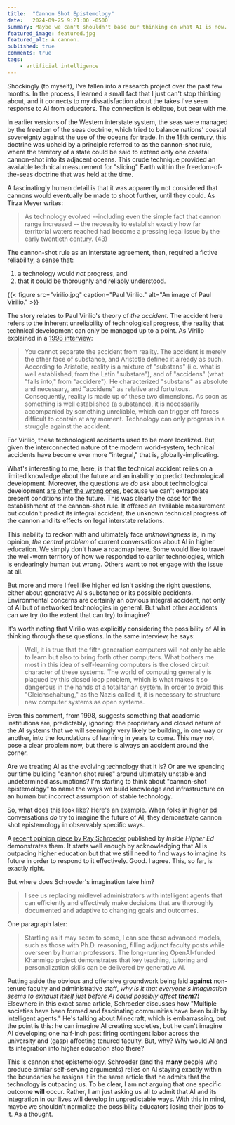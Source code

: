 ```yaml
---
title:  "Cannon Shot Epistemology"
date:   2024-09-25 9:21:00 -0500
summary: Maybe we can't shouldn't base our thinking on what AI is now. Maybe we should think harder about what it could become.
featured_image: featured.jpg
featured_alt: A cannon.
published: true
comments: true
tags:
    - artificial intelligence
---
```



Shockingly (to myself), I've fallen into a research project over the
past few months. In the process, I learned a small fact that I just
can't stop thinking about, and it connects to my dissatisfaction about
the takes I've seen response to AI from educators. The connection is
oblique, but bear with me.

In earlier versions of the Western interstate system, the seas were
managed by the freedom of the seas doctrine, which tried to balance
nations' coastal sovereignty against the use of the oceans for trade. In
the 18th century, this doctrine was upheld by a principle referred to as
the cannon-shot rule, where the territory of a state could be said to
extend only one coastal cannon-shot into its adjacent oceans. This crude
technique provided an available technical measurement for "slicing"
Earth within the freedom-of-the-seas doctrine that was held at the time.

A fascinatingly human detail is that it was apparently not considered that
cannons would eventually be made to shoot further, until they could.
As Tirza Meyer writes:

> As technology evolved --including even the simple fact that cannon
> range increased -- the necessity to establish exactly how far
> territorial waters reached had become a pressing legal issue by the
> early twentieth century. (43)

The cannon-shot rule as an interstate agreement, then, required a fictive
reliability, a sense that:
1. a technology would *not* progress, and
2. that it could be thoroughly and reliably understood.

{{< figure src="virilio.jpg" caption="Paul Virilio." alt="An image of Paul Virilio." >}}

The story relates to Paul Virilio's theory of *the accident.* The
accident here refers to the inherent unreliability of technological
progress, the reality that technical development can only be managed up
to a point. As Virilio explained in a [1998 interview](https://v2.nl/articles/surfing-the-accident):

> You cannot separate the accident from reality. The accident is merely
> the other face of substance, and Aristotle defined it already as such.
> According to Aristotle, reality is a mixture of "substans" (i.e. what
> is well established, from the Latin "substare"), and of "accidens"
> (what "falls into," from "accidere"). He characterized "substans" as
> absolute and necessary, and "accidens" as relative and fortuitous.
> Consequently, reality is made up of these two dimensions. As soon as
> something is well established (a substance), it is necessarily
> accompanied by something unreliable, which can trigger off forces
> difficult to contain at any moment. Technology can only progress in a
> struggle against the accident.

For Virilio, these technological accidents used to be more localized. But,
given the interconnected nature of the modern world-system, technical
accidents have become ever more "integral," that is,
globally-implicating.

What's interesting to me, here, is that the technical accident relies on
a limited knowledge about the future and an inability to predict
technological development. Moreover, the questions we *do* ask about
technological development [are often the wrong ones](https://www.ben-evans.com/benedictevans/2017/01/11/wrongquestions), because we can't
extrapolate present conditions into the future. This was clearly the
case for the establishment of the cannon-shot rule. It offered an
available measurement but couldn't predict its integral accident, the
unknown technical progress of the cannon and its effects on legal
interstate relations.

This inability to reckon with and ultimately face *unknowingness* is, in
my opinion, *the central* *problem* of current conversations about AI in
higher education. We simply don't have a roadmap here. Some would like
to travel the well-worn territory of how we responded to earlier
technologies, which is endearingly human but wrong. Others want to not
engage with the issue at all.

But more and more I feel like higher ed isn't asking the right
questions, either about generative AI's substance or its possible
accidents. Environmental concerns are certainly an obvious integral
accident, not only of AI but of networked technologies in general. But
what other accidents can we try (to the extent that can try) to imagine?

It's worth noting that Virilio was explicitly considering the
possibility of AI in thinking through these questions. In the same
interview, he says:

> Well, it is true that the fifth generation computers will not only be
> able to learn but also to bring forth other computers. What bothers me
> most in this idea of self-learning computers is the closed circuit
> character of these systems. The world of computing generally is
> plagued by this closed loop problem, which is what makes it so
> dangerous in the hands of a totalitarian system. In order to avoid
> this "Gleichschaltung," as the Nazis called it, it is necessary to
> structure new computer systems as open systems.

Even this comment, from 1998, suggests something that academic
institutions are, predictably, ignoring: the proprietary and closed
nature of the AI systems that we will seemingly very likely be building, in one way or another,
into the foundations of learning in years to come. This may not pose a
clear problem now, but there is always an accident around the corner.

Are we treating AI as the evolving technology that it is? Or are we
spending our time building "cannon shot rules" around ultimately
unstable and undetermined assumptions? I'm starting to think about
"cannon-shot epistemology" to name the ways we build knowledge and infrastructure on an
human but incorrect assumption of stable technology.

So, what does this look like? Here's an example. When folks in higher ed conversations _do_ try to imagine the future of AI, they demonstrate cannon shot epistemology in observably specific ways. 

A [recent opinion piece by Ray Schroeder](https://www.insidehighered.com/opinion/blogs/online-trending-now/2024/09/25/near-future-vision-ai-higher-ed) published by _Inside Higher Ed_ demonstrates them. It starts well enough by acknowledging that AI is outpacing higher education but that we still need to find ways to imagine its future in order to respond to it effectively. Good. I agree. This, so far, is exactly right.

But where does Schroeder's imagination take him?

> I see us replacing midlevel administrators with intelligent agents that can efficiently and effectively make decisions that are thoroughly documented and adaptive to changing goals and outcomes.

One paragraph later:

> Startling as it may seem to some, I can see these advanced models, such as those with Ph.D. reasoning, filling adjunct faculty posts while overseen by human professors. The long-running OpenAI-funded Khanmigo project demonstrates that key teaching, tutoring and personalization skills can be delivered by generative AI.

Putting aside the obvious and offensive groundwork being laid **against** non-tenure faculty and administrative staff, *why is it that everyone's imagination seems to exhaust itself just before AI could possibly affect **them?!*** Elsewhere in this exact same article, Schroeder discusses how "Multiple societies have been formed and fascinating communities have been built by intelligent agents." He's talking about Minecraft, which is embarrassing, but the point is this: he can imagine AI creating societies, but he can't imagine AI developing one half-inch past firing contingent labor across the university and (gasp) affecting tenured faculty. But, why? Why would AI and its integration into higher education stop there?


This is cannon shot epistemology. Schroeder (and the **many** people who produce similar self-serving arguments) relies on AI staying exactly within the boundaries he assigns it in the same article that he admits that the technology is outpacing us. To be clear, I am not arguing that one specific outcome **will** occur. Rather, I am just asking us all to admit that AI and its integration in our lives will develop in unpredictable ways. With this in mind, maybe we shouldn't normalize the possibility educators losing their jobs to it. As a thought. 